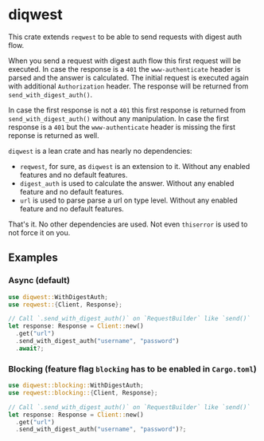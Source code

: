 # diqwest

This crate extends `reqwest` to be able to send requests with digest auth flow.

When you send a request with digest auth flow this first request will be executed. In case the response is a `401` the `www-authenticate` header is parsed and the answer is calculated. The initial request is executed again with additional `Authorization` header. The response will be returned from `send_with_digest_auth()`.

In case the first response is not a `401` this first response is returned from `send_with_digest_auth()` without any manipulation. In case the first response is a `401` but the `www-authenticate` header is missing the first reponse is returned as well.

`diqwest` is a lean crate and has nearly no dependencies:
- `reqwest`, for sure, as `diqwest` is an extension to it. Without any enabled features and no default features.
- `digest_auth` is used to calculate the answer. Without any enabled feature and no default features.
- `url` is used to parse parse a url on type level. Without any enabled feature and no default features.

That's it. No other dependencies are used. Not even `thiserror` is used to not force it on you.

## Examples

### Async (default)
```rust
use diqwest::WithDigestAuth;
use reqwest::{Client, Response};

// Call `.send_with_digest_auth()` on `RequestBuilder` like `send()`
let response: Response = Client::new()
  .get("url")
  .send_with_digest_auth("username", "password")
  .await?;
```

### Blocking (feature flag `blocking` has to be enabled in `Cargo.toml`)

```rust
use diqwest::blocking::WithDigestAuth;
use reqwest::blocking::{Client, Response};

// Call `.send_with_digest_auth()` on `RequestBuilder` like `send()`
let response: Response = Client::new()
  .get("url")
  .send_with_digest_auth("username", "password")?;
```
